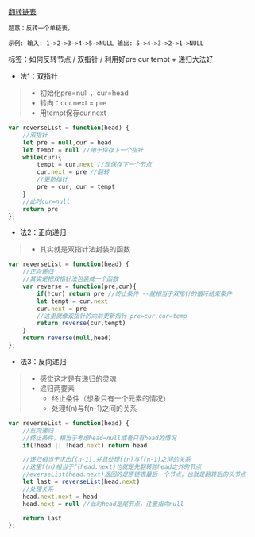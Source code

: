 [翻转链表](https://leetcode.cn/problems/reverse-linked-list/description/)
```
题意：反转一个单链表。

示例: 输入: 1->2->3->4->5->NULL 输出: 5->4->3->2->1->NULL
```

标签：如何反转节点 / 双指针 / 利用好pre cur tempt + 递归大法好

- 法1：双指针
>- 初始化pre=null ，cur=head
>- 转向：cur.next = pre
>- 用tempt保存cur.next
```javascript
var reverseList = function(head) {
    //双指针
    let pre = null,cur = head
    let tempt = null //用于保存下一个指针
    while(cur){
        tempt = cur.next //现保存下一个节点
        cur.next = pre //翻转
        //更新指针
        pre = cur, cur = tempt
    }
    //此时cur=null
    return pre
};
```

- 法2：正向递归
>- 其实就是双指针法封装的函数
```javascript
var reverseList = function(head) {
    //正向递归
    //其实是把双指针法包装成一个函数
    var reverse = function(pre,cur){
        if(!cur) return pre //终止条件 --就相当于双指针的循环结束条件
        let tempt = cur.next
        cur.next = pre
        //这里就像双指针的向前更新指针 pre=cur,cur=temp
        return reverse(cur,tempt)
    }
    return reverse(null,head)
};
```

- 法3：反向递归
>- 感觉这才是有递归的灵魂
>- 递归两要素
>	- 终止条件（想象只有一个元素的情况）
>	- 处理f(n)与f(n-1)之间的关系

```javascript
var reverseList = function(head) {
    //反向递归
    //终止条件，相当于考虑head=null或者只有head的情况
    if(!head || !head.next) return head

    //递归相当于求出f(n-1),并且处理f(n)与f(n-1)之间的关系
    //这里f(n)相当于f(head.next)也就是先翻转除head之外的节点
    //everseList(head.next)返回的是原链表最后一个节点，也就是翻转后的头节点
    let last = reverseList(head.next) 
    //处理关系
    head.next.next = head
    head.next = null //此时head是尾节点，注意指向null

    return last
};
```


